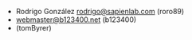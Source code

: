 * Rodrigo González <rodrigo@sapienlab.com> (roro89)
* <webmaster@b123400.net> (b123400)
* (tomByrer)